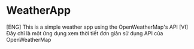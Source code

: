 # WeatherApp
[ENG] This is a simple weather app using the OpenWeatherMap's API
[VI] Đây chỉ là một ứng dụng xem thời tiết đơn giản sử dụng API của OpenWeatherMap

